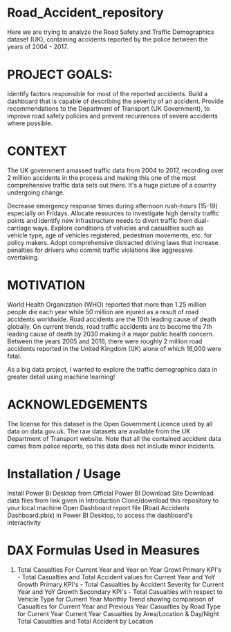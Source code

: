 # Road_Accident_repository

Here we are trying to  analyze the Road Safety and Traffic Demographics dataset (UK), containing accidents reported by the police between the years of 2004 - 2017.

# PROJECT GOALS:

Identify factors responsible for most of the reported accidents.
Build a dashboard that is capable of describing the severity of an accident.
Provide recommendations to the Department of Transport (UK Government), to improve road safety policies and prevent recurrences of severe accidents where possible.

# CONTEXT
The UK government amassed traffic data from 2004 to 2017, recording over 2 million accidents in the process and making this one of the most comprehensive traffic data sets out there. It's a huge picture of a country undergoing change.

Decrease emergency response times during afternoon rush-hours (15-19) especially on Fridays.
Allocate resources to investigate high density traffic points and identify new infrastructure needs to divert traffic from dual-carriage ways.
Explore conditions of vehicles and casualties such as vehicle type, age of vehicles registered, pedestrian movements, etc. for policy makers.
Adopt comprehensive distracted driving laws that increase penalties for drivers who commit traffic violations like aggressive overtaking.

# MOTIVATION
World Health Organization (WHO) reported that more than 1.25 million people die each year while 50 million are injured as a result of road accidents worldwide. Road accidents are the 10th leading cause of death globally. On current trends, road traffic accidents are to become the 7th leading cause of death by 2030 making it a major public health concern. Between the years 2005 and 2016, there were roughly 2 million road accidents reported in the United Kingdom (UK) alone of which 16,000 were fatal.

As a big data project, I wanted to explore the traffic demographics data in greater detail using machine learning!


# ACKNOWLEDGEMENTS
The license for this dataset is the Open Government Licence used by all data on data.gov.uk. The raw datasets are available from the UK Department of Transport website.
Note that all the contained accident data comes from police reports, so this data does not include minor incidents.


# Installation / Usage
Install Power BI Desktop from Official Power BI Download Site
Download data files from link given in Introduction
Clone/download this repository to your local machine
Open Dashboard report file (Road Accidents Dashboard.pbix) in Power BI Desktop, to access the dashboard's interactivity

# DAX Formulas Used in Measures
1. Total Casualties For Current Year and Year on Year Growt
Primary KPI's - Total Casualties and Total Accident values for Current Year and YoY Growth
Primary KPI's - Total Casualties by Accident Severity for Current Year and YoY Growth
Secondary KPI's - Total Casualties with respect to Vehicle Type for Current Year
Monthly Trend showing comparison of Casualties for Current Year and Previous Year
Casualties by Road Type for Current Year
Current Year Casualties by Area/Location & Day/Night
Total Casualties and Total Accident by Location

